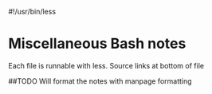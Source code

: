 #!/usr/bin/less

# Miscellaneous Bash notes

Each file is runnable with less. Source links at bottom of file
 
##TODO
Will format the notes with manpage formatting
